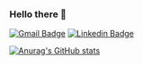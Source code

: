 ### Hello there 👋

[![Gmail Badge](https://img.shields.io/badge/-maginot.fireline@gmail.com-c14438?style=flat-square&logo=Gmail&logoColor=white&link=mailto:maginot.fireline@gmail.com)](mailto:maginot.fireline@gmail.com)
[![Linkedin Badge](https://img.shields.io/badge/-maksim-makridin-blue?style=flat-square&logo=Linkedin&logoColor=white&link=https://www.linkedin.com/in/maksim-makridin-045820211/)](https://www.linkedin.com/in/maksim-makridin-045820211/)

[![Anurag's GitHub stats](https://github-readme-stats.vercel.app/api?username=mmakridi&theme=transparent)](https://github.com/mmakridi/github-readme-stats)

<!--
**mmakridi/mmakridi** is a ✨ _special_ ✨ repository because its `README.md` (this file) appears on your GitHub profile.

Here are some ideas to get you started:

- 🔭 I’m currently working on ...
- 🌱 I’m currently learning ...
- 👯 I’m looking to collaborate on ...
- 🤔 I’m looking for help with ...
- 💬 Ask me about ...
- 📫 How to reach me: ...
- 😄 Pronouns: ...
- ⚡ Fun fact: ...
-->
